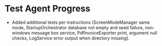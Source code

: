 # Test Agent Progress
- Added additional tests per instructions (ScreenModeManager same mode, StartupOrchestrator database not empty and seed failure, non-windows message box service, PdfInvoiceExporter print, argument null checks, LogService error output when directory missing).
